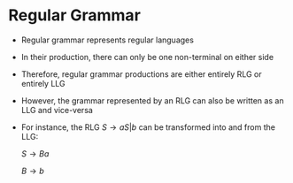 # Regular Grammar

- Regular grammar represents regular languages

- In their production, there can only be one non-terminal on either side

- Therefore, regular grammar productions are either entirely RLG or entirely LLG

- However, the grammar represented by an RLG can also be written as an LLG and
vice-versa

- For instance, the RLG $S \rightarrow{aS} | b$ can be transformed into and from the LLG:

    $S \rightarrow{Ba}$

    $B \rightarrow{b}$
